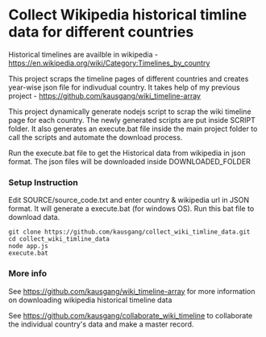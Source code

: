 # Collect Wikipedia historical timline data for different countries

Historical timelines are availble in wikipedia - https://en.wikipedia.org/wiki/Category:Timelines_by_country

This project scraps the timeline pages of different countries and creates year-wise json file for indivudual country. It takes help of my previous project - https://github.com/kausgang/wiki_timeline-array

This project dynamically generate nodejs script to scrap the wiki timeline page for each country. The newly generated scripts are put inside SCRIPT folder. It also generates an execute.bat file inside the main project folder to call the scripts and automate the download process. 

Run the execute.bat file to get the Historical data from wikipedia in json format. The json files will be downloaded inside DOWNLOADED_FOLDER



### Setup Instruction
Edit SOURCE/source_code.txt and enter country & wikipedia url in JSON format. It will generate a execute.bat (for windows OS). 
Run this bat file to download data.

```
git clone https://github.com/kausgang/collect_wiki_timline_data.git
cd collect_wiki_timline_data
node app.js
execute.bat
```

### More info
See https://github.com/kausgang/wiki_timeline-array for more information on downloading wikipedia historical timeline data

See https://github.com/kausgang/collaborate_wiki_timeline to collaborate the individual country's data and make a master record.


